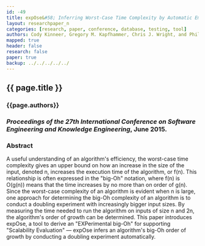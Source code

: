 ```yaml
---
id: -49
title: expOse&#58; Inferring Worst-Case Time Complexity by Automatic Empirical Study
layout: researchpaper_n
categories: [research, paper, conference, database, testing, tool]
authors: Cody Kinneer, Gregory M. Kapfhammer, Chris J. Wright, and Phil McMinn
mapped: true
header: false
research: false
paper: true
backup: ../../../../../
---
```


## {{ page.title }} [<i class="fa fa-download"></i>]({{site.baseurl}}download/research/papers/seke2015a-kinneer-kapfhammer-wright-mcminn.pdf "Download this Paper!")

### {{page.authors}}

### <i>Proceedings of the 27th International Conference on Software Engineering and Knowledge Engineering</i>, June 2015.

### Abstract

A useful understanding of an algorithm's efficiency, the worst-case time complexity gives an upper bound on how an
increase in the size of the input, denoted n, increases the execution time of the algorithm, or f(n).  This relationship
is often expressed in the "big-Oh" notation, where f(n) is O(g(n)) means that the time increases by no more than on
order of g(n). Since the worst-case complexity of an algorithm is evident when n is large, one approach for determining
the big-Oh complexity of an algorithm is to conduct a doubling experiment with increasingly bigger input sizes. By
measuring the time needed to run the algorithm on inputs of size n and 2n, the algorithm's order of growth can be
determined.  This paper introduces expOse, a tool to derive an "EXPerimental big-Oh" for supporting "Scalability
Evaluation" &mdash; expOse infers an algorithm's big-Oh order of growth by conducting a doubling experiment automatically.





